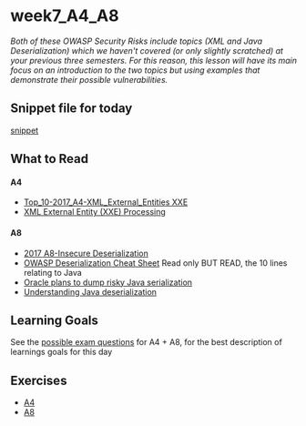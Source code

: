 # week7_A4_A8

_Both of these OWASP Security Risks include topics (XML and Java Deserialization) which we haven't covered (or only slightly scratched) at your previous three semesters. For this reason, this lesson will have its main focus on an introduction to the two topics but using examples that demonstrate their possible vulnerabilities._

## Snippet file for today
[snippet](https://docs.google.com/document/d/170kNF9HzUceQw2ZYn21q-CIgHFxvalbVNVdiAvqDjmI/edit?usp=sharing)

## What to Read

#### A4
- [Top_10-2017_A4-XML_External_Entities XXE](https://www.owasp.org/index.php/Top_10-2017_A4-XML_External_Entities_(XXE))
- [XML External Entity (XXE) Processing](https://www.owasp.org/index.php/XML_External_Entity_(XXE)_Processing)

#### A8
- [2017 A8-Insecure Deserialization](https://www.owasp.org/index.php/Top_10-2017_A8-Insecure_Deserialization)
- [OWASP Deserialization Cheat Sheet](https://www.owasp.org/index.php/Deserialization_Cheat_Sheet) Read only BUT READ, the 10 lines relating to Java
- [Oracle plans to dump risky Java serialization](https://www.infoworld.com/article/3275924/java/oracle-plans-to-dump-risky-java-serialization.html)
- [Understanding Java deserialization](https://nytrosecurity.com/2018/05/30/understanding-java-deserialization/)


## Learning Goals
See the [possible exam questions](https://docs.google.com/document/d/1NmH7nUBH7gUeRFMmRd9lciD6uQMIfkw3Om3DrKcjR0k/edit?usp=sharing) for A4 + A8, for the best description of learnings goals for this day

## Exercises
- [A4](https://docs.google.com/document/d/182OJalt680qjzeeXk7yeErrj6UJM32-4HMKy9Q5vKEY/edit?usp=sharing)
- [A8](https://docs.google.com/document/d/1KfbZYetSuOq83V9G5K2i3b9YKDGPTFj-TXMwihgJ7QA/edit?usp=sharing)


